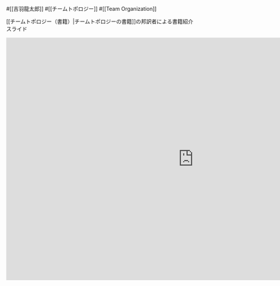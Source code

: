 #[[吉羽龍太郎]] #[[チームトポロジー]] #[[Team Organization]]

[[チームトポロジー（書籍）|チームトポロジーの書籍]]の邦訳者による書籍紹介スライド

<iframe scrolling="no" frameborder="no" width="1000" height="650" src="https://slide.meguro.ryuzee.com/html_player/109?prefix=jsbe97a889fc13e7fa6e6b08aaf023c96a"></iframe>
